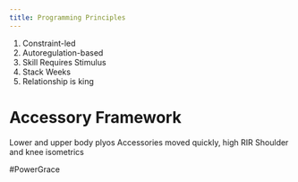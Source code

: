 ```yaml
---
title: Programming Principles
---
```


1. Constraint-led
2. Autoregulation-based
3. Skill Requires Stimulus
4. Stack Weeks
5. Relationship is king

# Accessory Framework
Lower and upper body plyos
Accessories moved quickly, high RIR
Shoulder and knee isometrics

#PowerGrace
